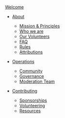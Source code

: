 [Welcome](./welcome.md)

- [About](./01_about/01_chapter.md)
  - [Mission & Principles](./01_about/02_mission_and_principles.md)
  - [Who we are](./01_about/03_who_we_are.md)
  - [Our Volunteers](./01_about/04_volunteers.md)
  - [FAQ](./01_about/05_faq.md)
  - [Rules](./01_about/06_rules.md)
  - [Attributions](./01_about/07_attributions.md)

- [Operations](./02_operations/01_chapter.md)
  - [Community]()
  - [Governance]()
  - [Moderation Team](./02_operations/04_moderation_team.md)

- [Contributing](./03_contributing/01_chapter.md)
  - [Sponsorships](./03_contributing/02_sponsorships.md)
  - [Volunteering](./03_contributing/03_volunteering.md)
  - [Resources](./03_contributing/04_resources.md)
